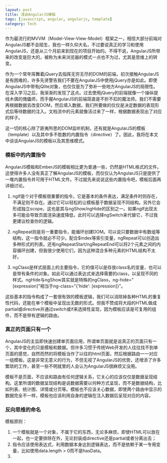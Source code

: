 ```yaml
---
layout: post
title: 浅谈AngularJS模板
tags: [javascript, angular, angularjs, template]
category: Tech
---
```


作为最流行的MVVM（Model-View-View-Model）框架之一，相信大部分前端对AngularJS都不会陌生，我也一样久仰大名，不过要说真正的学习和使用AngularJS，还是从三个月前来到现在的项目开始的。不得不说，AngularJS所带来的改变是巨大的，被称为未来浏览器的模式一点也不为过，尤其是思维上的转变。

作为一个常年挥舞着jQuery去指挥无穷无尽的DOM的前端，初次接触AngularJS是有困难的，许多先贤警告我们不要在AngularJS中使用jQuery亦是如此。即使AngularJS中带有jQlite对象，也仅仅是为了弥补一些地方AngularJS的局限性。在深入学习之后，我渐渐的发现了这点。过去使用jQuery的前端就像一个操纵提线木偶的傀儡师，而手握AngularJS的前端简直是不折不扣的魔法师。我们不需要再根据数据去改变DOM，然后填入数据，我们所要做的仅仅是决定数据的表现形式后等待数据的注入。文档流中的元素就像活过来了一样，根据数据表现出了对应的样子。

这一切的核心除了匪夷所思的DOM监听机制，还有就是AngularJS的模板（template）以及其中多不胜数的内置指令（directive）了。因此，我将在本文中谈谈AngularJS的模板以及其思维模式。
<!-- more -->

### 模板中的内置指令

AngularJS模板和EmberJS的模板相比更为普通一些，仍然是HTML格式的文件。这使得许多人没有真正了解AngularJS的模板，而仅仅认为AngularJS只是提供了一堆内置指令并可用于HTML文件。不过就先来说说这些内置指令吧，模板后面再详细讨论。

1. ngIf是个对于模板很重要的指令，它是基本的条件表达，满足条件时则存在，不满足则不存在。通过它可以轻松的让模板基于数据呈现不同结构。另外它会形成独立scope，这也是其与ngShow/ngHide的区别之一。如果ngIf出现太多可能会导致页面渲染速度降低，此时可以选择ngSwitch来代替它，不过我更建议检查你的逻辑。


1. ngRepeat则是另一重要指令，能循环创建DOM。可以说只要数据中有数组等结构，这一指令就必不可少。配合$index等索引变量，ngRepeat可以创造出多种形式的列表。还有ngRepeatStart/ngRepeatEnd可以将2个元素之间的内容循环创建，但我很少使用它们，因为这种混合多种元素的HTML结构不太好。

1. ngClass是样式层面上的主要指令，它的值可以是存放class名的变量，也可以是带有条件的对象。如此可以通过表达式来选择需要的class，以呈现不同的样式。ngHide与ngShow其实就是特殊的ngClass，ng-hide="[expression]"相当于ng-class="{'hide': [expression]}"。

这些基本的指令构成了一套很有效的模板逻辑，我们可以消除掉各种HTML的重复性代码，还能在单个模板中呈现出无数的形式。但我不赞成将大段的HTML做成partial或directive并通过switch或if来选择性呈现，因为模板应该是可复用的组件，而不是带有逻辑的路由。


### 真正的页面只有一个

AngularJS的主旨即快速创建单页面应用，所谓单页面就是说真正的页面只有一个，其中变化的只是模板和数据。但许多习惯于传统Web开发的人往往找不到单页面的感觉，自然而然的将模板当作了以往的html页面，然后根据路由一一对应一组模板。这是非常无意义的行为，不但无视了AngularJS的优势，还增添了许多繁琐的工作，甚至一些不明就里的人会认为AngularJS很麻烦又没用。

模板不是页面，不应该和路由有任何逻辑关系，它关心的应该仅仅是数据呈现结构。这里所谓的数据呈现结构是说数据需要以何种方式呈现，而不是数据结构，比如列表、统计图、详情或分页等。模板也不应该关心数据，即使两个路由中显示的数据完全不一样，模板也应该利用自身的逻辑在注入数据后呈现对应的内容。

### 反向思维的命名



模板原则：
1. 一个模板就是一个对象，不属于它的东西，无论多麻烦，即使HTML可以放在一起，也一定要排除在外，无论封装成directive还是partial或者分离出去；
1. 指令应该使用表达式，利用数据本身达到逻辑表达，而不是依赖于某一专用变量，比如使用data.length > 0而不是hasData。
1. 

